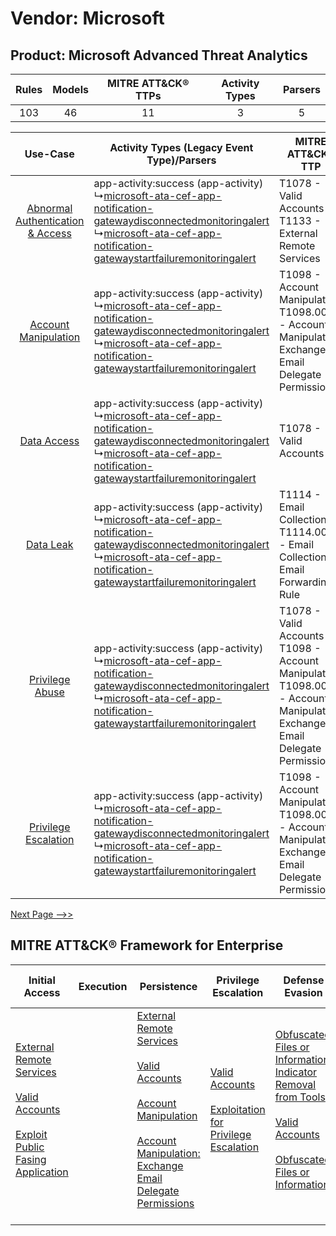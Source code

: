 Vendor: Microsoft
=================
Product: Microsoft Advanced Threat Analytics
--------------------------------------------
| Rules | Models | MITRE ATT&CK® TTPs | Activity Types | Parsers |
|:-----:|:------:|:------------------:|:--------------:|:-------:|
|  103  |   46   |         11         |       3        |    5    |

|    Use-Case    | Activity Types (Legacy Event Type)/Parsers    | MITRE ATT&CK® TTP    | Content    |
|:----:| ---- | ---- | ---- |
| [Abnormal Authentication & Access](../../../UseCases/uc_abnormal_authentication_&_access.md) |  app-activity:success (app-activity)<br> ↳[microsoft-ata-cef-app-notification-gatewaydisconnectedmonitoringalert](Ps/pC_microsoftatacefappnotificationgatewaydisconnectedmonitoringalert.md)<br> ↳[microsoft-ata-cef-app-notification-gatewaystartfailuremonitoringalert](Ps/pC_microsoftatacefappnotificationgatewaystartfailuremonitoringalert.md)<br> | T1078 - Valid Accounts<br>T1133 - External Remote Services<br>    | [<ul><li>12 Rules</li></ul><ul><li>4 Models</li></ul>](RM/r_m_microsoft_microsoft_advanced_threat_analytics_Abnormal_Authentication_&_Access.md) |
|    [Account Manipulation](../../../UseCases/uc_account_manipulation.md)    |  app-activity:success (app-activity)<br> ↳[microsoft-ata-cef-app-notification-gatewaydisconnectedmonitoringalert](Ps/pC_microsoftatacefappnotificationgatewaydisconnectedmonitoringalert.md)<br> ↳[microsoft-ata-cef-app-notification-gatewaystartfailuremonitoringalert](Ps/pC_microsoftatacefappnotificationgatewaystartfailuremonitoringalert.md)<br> | T1098 - Account Manipulation<br>T1098.002 - Account Manipulation: Exchange Email Delegate Permissions<br>    | [<ul><li>3 Rules</li></ul><ul><li>1 Models</li></ul>](RM/r_m_microsoft_microsoft_advanced_threat_analytics_Account_Manipulation.md)    |
|    [Data Access](../../../UseCases/uc_data_access.md)    |  app-activity:success (app-activity)<br> ↳[microsoft-ata-cef-app-notification-gatewaydisconnectedmonitoringalert](Ps/pC_microsoftatacefappnotificationgatewaydisconnectedmonitoringalert.md)<br> ↳[microsoft-ata-cef-app-notification-gatewaystartfailuremonitoringalert](Ps/pC_microsoftatacefappnotificationgatewaystartfailuremonitoringalert.md)<br> | T1078 - Valid Accounts<br>    | [<ul><li>19 Rules</li></ul><ul><li>11 Models</li></ul>](RM/r_m_microsoft_microsoft_advanced_threat_analytics_Data_Access.md)    |
|    [Data Leak](../../../UseCases/uc_data_leak.md)    |  app-activity:success (app-activity)<br> ↳[microsoft-ata-cef-app-notification-gatewaydisconnectedmonitoringalert](Ps/pC_microsoftatacefappnotificationgatewaydisconnectedmonitoringalert.md)<br> ↳[microsoft-ata-cef-app-notification-gatewaystartfailuremonitoringalert](Ps/pC_microsoftatacefappnotificationgatewaystartfailuremonitoringalert.md)<br> | T1114 - Email Collection<br>T1114.003 - Email Collection: Email Forwarding Rule<br>    | [<ul><li>3 Rules</li></ul>](RM/r_m_microsoft_microsoft_advanced_threat_analytics_Data_Leak.md)    |
|    [Privilege Abuse](../../../UseCases/uc_privilege_abuse.md)    |  app-activity:success (app-activity)<br> ↳[microsoft-ata-cef-app-notification-gatewaydisconnectedmonitoringalert](Ps/pC_microsoftatacefappnotificationgatewaydisconnectedmonitoringalert.md)<br> ↳[microsoft-ata-cef-app-notification-gatewaystartfailuremonitoringalert](Ps/pC_microsoftatacefappnotificationgatewaystartfailuremonitoringalert.md)<br> | T1078 - Valid Accounts<br>T1098 - Account Manipulation<br>T1098.002 - Account Manipulation: Exchange Email Delegate Permissions<br> | [<ul><li>6 Rules</li></ul><ul><li>2 Models</li></ul>](RM/r_m_microsoft_microsoft_advanced_threat_analytics_Privilege_Abuse.md)    |
|    [Privilege Escalation](../../../UseCases/uc_privilege_escalation.md)    |  app-activity:success (app-activity)<br> ↳[microsoft-ata-cef-app-notification-gatewaydisconnectedmonitoringalert](Ps/pC_microsoftatacefappnotificationgatewaydisconnectedmonitoringalert.md)<br> ↳[microsoft-ata-cef-app-notification-gatewaystartfailuremonitoringalert](Ps/pC_microsoftatacefappnotificationgatewaystartfailuremonitoringalert.md)<br> | T1098 - Account Manipulation<br>T1098.002 - Account Manipulation: Exchange Email Delegate Permissions<br>    | [<ul><li>3 Rules</li></ul><ul><li>1 Models</li></ul>](RM/r_m_microsoft_microsoft_advanced_threat_analytics_Privilege_Escalation.md)    |
[Next Page -->>](2_ds_microsoft_microsoft_advanced_threat_analytics.md)

MITRE ATT&CK® Framework for Enterprise
--------------------------------------
| Initial Access                                                                                                                                                                                                                         | Execution | Persistence                                                                                                                                                                                                                                                                                                                                 | Privilege Escalation                                                                                                                                          | Defense Evasion                                                                                                                                                                                                                                                               | Credential Access | Discovery | Lateral Movement | Collection                                                                                                                                                            | Command and Control | Exfiltration | Impact |
| -------------------------------------------------------------------------------------------------------------------------------------------------------------------------------------------------------------------------------------- | --------- | ------------------------------------------------------------------------------------------------------------------------------------------------------------------------------------------------------------------------------------------------------------------------------------------------------------------------------------------- | ------------------------------------------------------------------------------------------------------------------------------------------------------------- | ----------------------------------------------------------------------------------------------------------------------------------------------------------------------------------------------------------------------------------------------------------------------------- | ----------------- | --------- | ---------------- | --------------------------------------------------------------------------------------------------------------------------------------------------------------------- | ------------------- | ------------ | ------ |
| [External Remote Services](https://attack.mitre.org/techniques/T1133)<br><br>[Valid Accounts](https://attack.mitre.org/techniques/T1078)<br><br>[Exploit Public Fasing Application](https://attack.mitre.org/techniques/T1190)<br><br> |           | [External Remote Services](https://attack.mitre.org/techniques/T1133)<br><br>[Valid Accounts](https://attack.mitre.org/techniques/T1078)<br><br>[Account Manipulation](https://attack.mitre.org/techniques/T1098)<br><br>[Account Manipulation: Exchange Email Delegate Permissions](https://attack.mitre.org/techniques/T1098/002)<br><br> | [Valid Accounts](https://attack.mitre.org/techniques/T1078)<br><br>[Exploitation for Privilege Escalation](https://attack.mitre.org/techniques/T1068)<br><br> | [Obfuscated Files or Information: Indicator Removal from Tools](https://attack.mitre.org/techniques/T1027/005)<br><br>[Valid Accounts](https://attack.mitre.org/techniques/T1078)<br><br>[Obfuscated Files or Information](https://attack.mitre.org/techniques/T1027)<br><br> |                   |           |                  | [Email Collection](https://attack.mitre.org/techniques/T1114)<br><br>[Email Collection: Email Forwarding Rule](https://attack.mitre.org/techniques/T1114/003)<br><br> |                     |              |        |